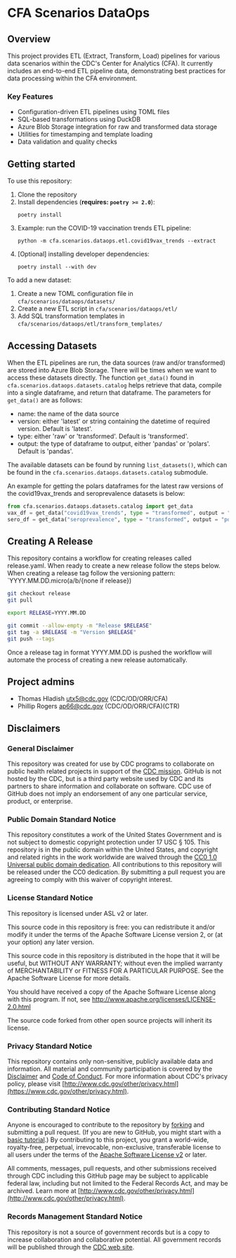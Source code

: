 # CFA Scenarios DataOps

## Overview

This project provides ETL (Extract, Transform, Load) pipelines for various data scenarios within the CDC's Center for Analytics (CFA). It currently includes an end-to-end ETL pipeline data, demonstrating best practices for data processing within the CFA environment.

### Key Features

- Configuration-driven ETL pipelines using TOML files
- SQL-based transformations using DuckDB
- Azure Blob Storage integration for raw and transformed data storage
- Utilities for timestamping and template loading
- Data validation and quality checks

## Getting started

To use this repository:

1. Clone the repository
2. Install dependencies (**requires: `poetry >= 2.0`**):
   ```
   poetry install
   ```
3. Example: run the COVID-19 vaccination trends ETL pipeline:
   ```
   python -m cfa.scenarios.dataops.etl.covid19vax_trends --extract
   ```
4. [Optional] installing developer dependencies:
   ```
   poetry install --with dev
   ```

To add a new dataset:
1. Create a new TOML configuration file in `cfa/scenarios/dataops/datasets/`
2. Create a new ETL script in `cfa/scenarios/dataops/etl/`
3. Add SQL transformation templates in `cfa/scenarios/dataops/etl/transform_templates/`

## Accessing Datasets

When the ETL pipelines are run, the data sources (raw and/or transformed) are stored into Azure Blob Storage. There will be times when we want to access these datasets directly. The function `get_data()` found in `cfa.scenarios.dataops.datasets.catalog` helps retrieve that data, compile into a single dataframe, and return that dataframe. The parameters for `get_data()` are as follows:
- name: the name of the data source
- version: either 'latest' or string containing the datetime of required version. Default is 'latest'.
- type: either 'raw' or 'transformed'. Default is 'transformed'.
- output: the type of dataframe to output, either 'pandas' or 'polars'. Default is 'pandas'.

The available datasets can be found by running `list_datasets()`, which can be found in the `cfa.scenarios.dataops.datasets.catalog` submodule.

An example for getting the polars dataframes for the latest raw versions of the covid19vax_trends and seroprevalence datasets is below:
```python
from cfa.scenarios.dataops.datasets.catalog import get_data
vax_df = get_data("covid19vax_trends", type = "transformed", output = "polars")
sero_df = get_data("seroprevalence", type = "transformed", output = "polars")
```

## Creating A Release

This repository contains a workflow for creating releases called release.yaml. When ready to create a new release follow the steps below.
When creating a release tag follow the versioning pattern: `YYYY.MM.DD.micro(a/b/{none if release})

```bash
git checkout release
git pull

export RELEASE=YYYY.MM.DD

git commit --allow-empty -m "Release $RELEASE"
git tag -a $RELEASE -m "Version $RELEASE"
git push --tags 
```

Once a release tag in format YYYY.MM.DD is pushed the workflow will automate the process of creating a new release automatically.

## Project admins

- Thomas Hladish <utx5@cdc.gov> (CDC/OD/ORR/CFA)
- Phillip Rogers <ap66@cdc.gov> (CDC/OD/ORR/CFA)(CTR)

## Disclaimers

### General Disclaimer

This repository was created for use by CDC programs to collaborate on public health related projects in support of the [CDC mission](https://www.cdc.gov/about/organization/mission.htm). GitHub is not hosted by the CDC, but is a third party website used by CDC and its partners to share information and collaborate on software. CDC use of GitHub does not imply an endorsement of any one particular service, product, or enterprise.

### Public Domain Standard Notice

This repository constitutes a work of the United States Government and is not
subject to domestic copyright protection under 17 USC § 105. This repository is in
the public domain within the United States, and copyright and related rights in
the work worldwide are waived through the [CC0 1.0 Universal public domain dedication](https://creativecommons.org/publicdomain/zero/1.0/).
All contributions to this repository will be released under the CC0 dedication. By
submitting a pull request you are agreeing to comply with this waiver of
copyright interest.

### License Standard Notice

This repository is licensed under ASL v2 or later.

This source code in this repository is free: you can redistribute it and/or modify it under
the terms of the Apache Software License version 2, or (at your option) any
later version.

This source code in this repository is distributed in the hope that it will be useful, but WITHOUT ANY
WARRANTY; without even the implied warranty of MERCHANTABILITY or FITNESS FOR A
PARTICULAR PURPOSE. See the Apache Software License for more details.

You should have received a copy of the Apache Software License along with this
program. If not, see http://www.apache.org/licenses/LICENSE-2.0.html

The source code forked from other open source projects will inherit its license.

### Privacy Standard Notice

This repository contains only non-sensitive, publicly available data and
information. All material and community participation is covered by the
[Disclaimer](https://github.com/CDCgov/template/blob/master/DISCLAIMER.md)
and [Code of Conduct](https://github.com/CDCgov/template/blob/master/code-of-conduct.md).
For more information about CDC's privacy policy, please visit [http://www.cdc.gov/other/privacy.html](https://www.cdc.gov/other/privacy.html).

### Contributing Standard Notice

Anyone is encouraged to contribute to the repository by [forking](https://help.github.com/articles/fork-a-repo)
and submitting a pull request. (If you are new to GitHub, you might start with a
[basic tutorial](https://help.github.com/articles/set-up-git).) By contributing
to this project, you grant a world-wide, royalty-free, perpetual, irrevocable,
non-exclusive, transferable license to all users under the terms of the
[Apache Software License v2](http://www.apache.org/licenses/LICENSE-2.0.html) or
later.

All comments, messages, pull requests, and other submissions received through
CDC including this GitHub page may be subject to applicable federal law, including but not limited to the Federal Records Act, and may be archived. Learn more at [http://www.cdc.gov/other/privacy.html](http://www.cdc.gov/other/privacy.html).

### Records Management Standard Notice

This repository is not a source of government records but is a copy to increase
collaboration and collaborative potential. All government records will be
published through the [CDC web site](http://www.cdc.gov).
